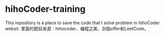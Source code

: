 # hihoCoder-training
This repository is a place to save the code that I solve problem in hihoCoder websit.
里面的题目来源：hihocoder、编程之美、剑指offer和LeetCode。
